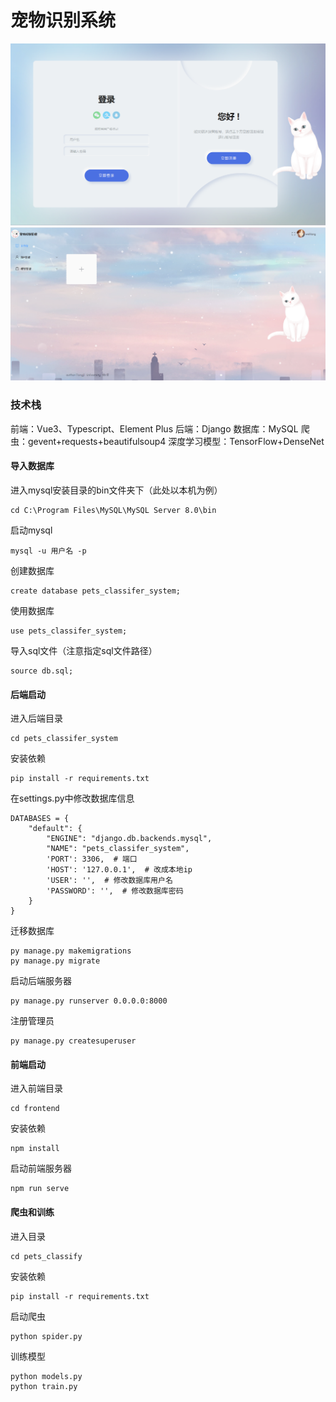 # 宠物识别系统
![avatar](login.jpg)
![avatar](preview.jpg)
### 技术栈
前端：Vue3、Typescript、Element Plus
后端：Django
数据库：MySQL
爬虫：gevent+requests+beautifulsoup4
深度学习模型：TensorFlow+DenseNet

#### 导入数据库

进入mysql安装目录的bin文件夹下（此处以本机为例）

```
cd C:\Program Files\MySQL\MySQL Server 8.0\bin
```

启动mysql

```
mysql -u 用户名 -p
```

创建数据库

```
create database pets_classifer_system;
```

使用数据库

```
use pets_classifer_system;
```

导入sql文件（注意指定sql文件路径）

```
source db.sql;
```

#### 后端启动

进入后端目录

```
cd pets_classifer_system
```

安装依赖

```
pip install -r requirements.txt
```

在settings.py中修改数据库信息

```
DATABASES = {
    "default": {
        "ENGINE": "django.db.backends.mysql",
        "NAME": "pets_classifer_system",
        'PORT': 3306,  # 端口
        'HOST': '127.0.0.1',  # 改成本地ip
        'USER': '',  # 修改数据库用户名
        'PASSWORD': '',  # 修改数据库密码
    }
}
```

迁移数据库

```
py manage.py makemigrations
py manage.py migrate
```

启动后端服务器

```
py manage.py runserver 0.0.0.0:8000
```

注册管理员

```
py manage.py createsuperuser
```

#### 前端启动

进入前端目录

```
cd frontend
```

安装依赖

```
npm install
```

启动前端服务器

```
npm run serve
```

#### 爬虫和训练

进入目录

```
cd pets_classify
```

安装依赖

```
pip install -r requirements.txt
```

启动爬虫

```
python spider.py
```

训练模型

```
python models.py
python train.py
```
